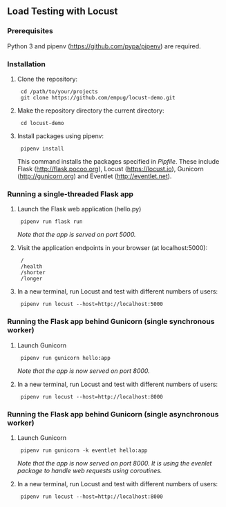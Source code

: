 ## Load Testing with Locust

### Prerequisites

Python 3 and pipenv (https://github.com/pypa/pipenv) are required.

### Installation

1. Clone the repository:

        cd /path/to/your/projects
        git clone https://github.com/empug/locust-demo.git

2. Make the repository directory the current directory:

        cd locust-demo

3. Install packages using pipenv:

        pipenv install
        
    This command installs the packages specified in *Pipfile*. These include
    Flask (http://flask.pocoo.org), Locust (https://locust.io),
    Gunicorn (http://gunicorn.org) and Eventlet (http://eventlet.net).

### Running a single-threaded Flask app

1. Launch the Flask web application (hello.py)

        pipenv run flask run
        
    *Note that the app is served on port 5000.*

2. Visit the application endpoints in your browser (at localhost:5000):

        /
        /health
        /shorter
        /longer

3. In a new terminal, run Locust and test with different numbers of users:

        pipenv run locust --host=http://localhost:5000

### Running the Flask app behind Gunicorn (single synchronous worker)

1. Launch Gunicorn

        pipenv run gunicorn hello:app
        
    *Note that the app is now served on port 8000.*

3. In a new terminal, run Locust and test with different numbers of users:

        pipenv run locust --host=http://localhost:8000

### Running the Flask app behind Gunicorn (single asynchronous worker)

1. Launch Gunicorn

        pipenv run gunicorn -k eventlet hello:app
        
    *Note that the app is now served on port 8000. It is using the evenlet package
    to handle web requests using coroutines.*

3. In a new terminal, run Locust and test with different numbers of users:

        pipenv run locust --host=http://localhost:8000
